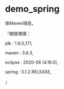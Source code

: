 # demo_spring
係Maven項目。

『開發環境：

jdk : 1.8.0_171,

maven : 3.6.3,

eclipse : 2020-06 (4.16.0),

spring : 5.1.2.RELEASE,

』
